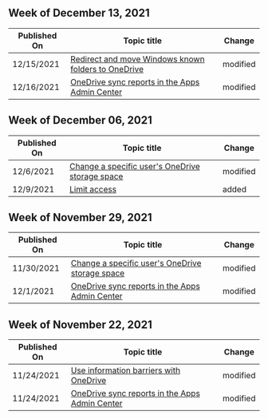 <!-- This file is generated automatically each week. Changes made to this file will be overwritten.-->



## Week of December 13, 2021


| Published On |Topic title | Change |
|------|------------|--------|
| 12/15/2021 | [Redirect and move Windows known folders to OneDrive](/OneDrive/redirect-known-folders) | modified |
| 12/16/2021 | [OneDrive sync reports in the Apps Admin Center](/OneDrive/sync-health) | modified |


## Week of December 06, 2021


| Published On |Topic title | Change |
|------|------------|--------|
| 12/6/2021 | [Change a specific user's OneDrive storage space](/OneDrive/change-user-storage) | modified |
| 12/9/2021 | [Limit access](/OneDrive/limit-access) | added |


## Week of November 29, 2021


| Published On |Topic title | Change |
|------|------------|--------|
| 11/30/2021 | [Change a specific user's OneDrive storage space](/OneDrive/change-user-storage) | modified |
| 12/1/2021 | [OneDrive sync reports in the Apps Admin Center](/OneDrive/sync-health) | modified |


## Week of November 22, 2021


| Published On |Topic title | Change |
|------|------------|--------|
| 11/24/2021 | [Use information barriers with OneDrive](/OneDrive/information-barriers) | modified |
| 11/24/2021 | [OneDrive sync reports in the Apps Admin Center](/OneDrive/sync-health) | modified |
